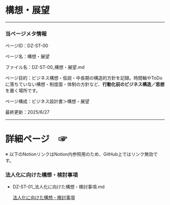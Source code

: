 # 構想・展望

---

### 当ページメタ情報

ページID：DZ-ST-00

ページ名：構想・展望

ファイル名：DZ-ST-00_構想・展望.md

ページ目的：ビジネス構想・仮説・中長期の構造的方針を記録。時間軸やToDoに落ちていない構想・制度面・体制の方針など、**行動化前のビジネス構造／思想**を置く場所です。

ページ構成：ビジネス設計書＞構想・展望

最終更新：2025/6/27

---

# 詳細ページ　☞

※ 以下のNotionリンクはNotion内参照用のため、GitHub上ではリンク無効です。

### 法人化に向けた構想・検討事項

- DZ-ST-01_法人化に向けた構想・検討事項.md
    
    [法人化に向けた構想・検討事項](%E6%A7%8B%E6%83%B3%E3%83%BB%E5%B1%95%E6%9C%9B%20218cd75ce1858070b420e22c9af45256/%E6%B3%95%E4%BA%BA%E5%8C%96%E3%81%AB%E5%90%91%E3%81%91%E3%81%9F%E6%A7%8B%E6%83%B3%E3%83%BB%E6%A4%9C%E8%A8%8E%E4%BA%8B%E9%A0%85%20218cd75ce1858034b991c9ca60440502.md)